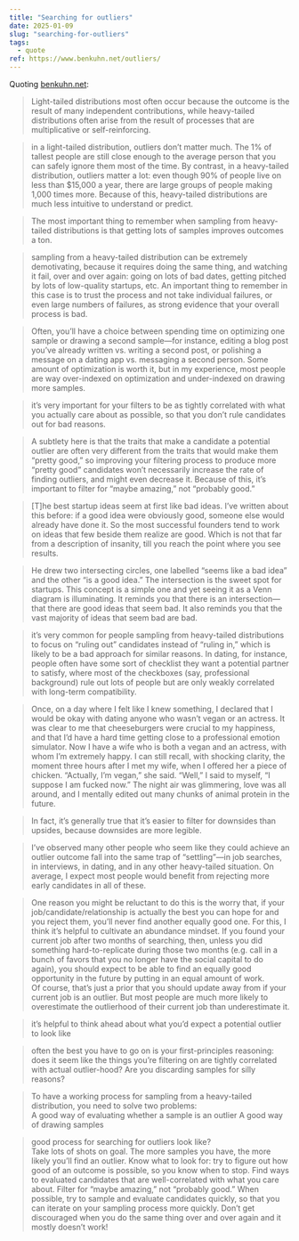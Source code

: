 ```yaml
---
title: "Searching for outliers"
date: 2025-01-09
slug: "searching-for-outliers"
tags:
  - quote
ref: https://www.benkuhn.net/outliers/
---
```


Quoting [benkuhn.net](https://www.benkuhn.net/outliers/):

> Light-tailed distributions most often occur because the outcome is the result of many independent contributions, while heavy-tailed distributions often arise from the result of processes that are multiplicative or self-reinforcing.

> in a light-tailed distribution, outliers don’t matter much. The 1% of tallest people are still close enough to the average person that you can safely ignore them most of the time. By contrast, in a heavy-tailed distribution, outliers matter a lot: even though 90% of people live on less than $15,000 a year, there are large groups of people making 1,000 times more. Because of this, heavy-tailed distributions are much less intuitive to understand or predict.

> The most important thing to remember when sampling from heavy-tailed distributions is that getting lots of samples improves outcomes a ton.

> sampling from a heavy-tailed distribution can be extremely demotivating, because it requires doing the same thing, and watching it fail, over and over again: going on lots of bad dates, getting pitched by lots of low-quality startups, etc. An important thing to remember in this case is to trust the process and not take individual failures, or even large numbers of failures, as strong evidence that your overall process is bad.

> Often, you’ll have a choice between spending time on optimizing one sample or drawing a second sample—for instance, editing a blog post you’ve already written vs. writing a second post, or polishing a message on a dating app vs. messaging a second person. Some amount of optimization is worth it, but in my experience, most people are way over-indexed on optimization and under-indexed on drawing more samples.

> it’s very important for your filters to be as tightly correlated with what you actually care about as possible, so that you don’t rule candidates out for bad reasons.

> A subtlety here is that the traits that make a candidate a potential outlier are often very different from the traits that would make them “pretty good,” so improving your filtering process to produce more “pretty good” candidates won’t necessarily increase the rate of finding outliers, and might even decrease it. Because of this, it’s important to filter for “maybe amazing,” not “probably good.”

> [T]he best startup ideas seem at first like bad ideas. I’ve written about this before: if a good idea were obviously good, someone else would already have done it. So the most successful founders tend to work on ideas that few beside them realize are good. Which is not that far from a description of insanity, till you reach the point where you see results.

> He drew two intersecting circles, one labelled “seems like a bad idea” and the other “is a good idea.” The intersection is the sweet spot for startups. This concept is a simple one and yet seeing it as a Venn diagram is illuminating. It reminds you that there is an intersection—that there are good ideas that seem bad. It also reminds you that the vast majority of ideas that seem bad are bad.

> it’s very common for people sampling from heavy-tailed distributions to focus on “ruling out” candidates instead of “ruling in,” which is likely to be a bad approach for similar reasons. In dating, for instance, people often have some sort of checklist they want a potential partner to satisfy, where most of the checkboxes (say, professional background) rule out lots of people but are only weakly correlated with long-term compatibility.

> Once, on a day where I felt like I knew something, I declared that I would be okay with dating anyone who wasn’t vegan or an actress. It was clear to me that cheeseburgers were crucial to my happiness, and that I’d have a hard time getting close to a professional emotion simulator. Now I have a wife who is both a vegan and an actress, with whom I’m extremely happy. I can still recall, with shocking clarity, the moment three hours after I met my wife, when I offered her a piece of chicken. “Actually, I’m vegan,” she said. “Well,” I said to myself, “I suppose I am fucked now.” The night air was glimmering, love was all around, and I mentally edited out many chunks of animal protein in the future.

> In fact, it’s generally true that it’s easier to filter for downsides than upsides, because downsides are more legible.

> I’ve observed many other people who seem like they could achieve an outlier outcome fall into the same trap of “settling”—in job searches, in interviews, in dating, and in any other heavy-tailed situation. On average, I expect most people would benefit from rejecting more early candidates in all of these.

> One reason you might be reluctant to do this is the worry that, if your job/candidate/relationship is actually the best you can hope for and you reject them, you’ll never find another equally good one. For this, I think it’s helpful to cultivate an abundance mindset. If you found your current job after two months of searching, then, unless you did something hard-to-replicate during those two months (e.g. call in a bunch of favors that you no longer have the social capital to do again), you should expect to be able to find an equally good opportunity in the future by putting in an equal amount of work.<br>Of course, that’s just a prior that you should update away from if your current job is an outlier. But most people are much more likely to overestimate the outlierhood of their current job than underestimate it.

> it’s helpful to think ahead about what you’d expect a potential outlier to look like

> often the best you have to go on is your first-principles reasoning: does it seem like the things you’re filtering on are tightly correlated with actual outlier-hood? Are you discarding samples for silly reasons?

> To have a working process for sampling from a heavy-tailed distribution, you need to solve two problems:<br>  A good way of evaluating whether a sample is an outlier   A good way of drawing samples

> good process for searching for outliers look like?<br>  Take lots of shots on goal. The more samples you have, the more likely you’ll find an outlier.   Know what to look for: try to figure out how good of an outcome is possible, so you know when to stop.   Find ways to evaluated candidates that are well-correlated with what you care about. Filter for “maybe amazing,” not “probably good.”   When possible, try to sample and evaluate candidates quickly, so that you can iterate on your sampling process more quickly.   Don’t get discouraged when you do the same thing over and over again and it mostly doesn’t work!